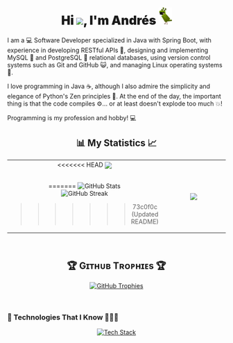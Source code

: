 <h1 align="center" style="font-weight: 900;">Hi <img src="https://media.giphy.com/media/hvRJCLFzcasrR4ia7z/giphy.gif" width="30">, I'm Andrés <img height="40" src="/images/parrot.gif"></h1>

<p>
I am a 💻 Software Developer specialized in Java with Spring Boot, with experience in developing RESTful APIs 📡, designing and implementing MySQL 🐬 and PostgreSQL 🐘 relational databases, using version control systems such as Git and GitHub 😺, and managing Linux operating systems 🐧.

I love programming in Java ☕, although I also admire the simplicity and elegance of Python's Zen principles 🐍. At the end of the day, the important thing is that the code compiles ⚙️... or at least doesn't explode too much 💥!

Programming is my profession and hobby! 💻
</p>

<h2 align="center">📊 My Statistics 📈</h2>
<table border="0" align="center">
<tr border="0">
<td width="50%" align="center">
<<<<<<< HEAD
  
  <img  align="center"  src="https://github-readme-stats.vercel.app/api?username=Andres-Bermudez&theme=dark&show_icons=true&count_private=true&color-text=ffffff" />
  <br></br>


  
=======
<img src="https://github-readme-stats.vercel.app/api?username=Andres-Bermudez&theme=dark&show_icons=true&count_private=true" alt="GitHub Stats" />
<br />
<img title="🔥 Get streak stats for your profile at git.io/streak-stats" alt="GitHub Streak" src="https://github-readme-streak-stats.herokuapp.com/?user=Andres-Bermudez&theme=dark&hide_border=false" />
>>>>>>> 73c0f0c (Updated README)
</td>

<td width="50%" align="center">

  <img  align="center"  src="https://github-readme-stats.anuraghazra1.vercel.app/api/top-langs/?username=Andres-Bermudez&theme=dark&hide_border=true&no-bg=true&no-frame=true&langs_count=10"/>
  
  </td>
</tr>
</table>

<br>

<!--Trophies Section-->   
<h2 align="center">🏆 Gɪᴛʜᴜʙ Tʀᴏᴘʜɪᴇs 🏆</h2>
<p align="center">
  <a href="https://github.com/Kiran1689/github-profile-trophy">
    <img src="https://github-profile-trophy.vercel.app/?username=Andres-Bermudez&row=2&column=6&margin-w=20&margin-h=20&theme=radical" alt="GitHub Trophies">
  </a>
</p>
<br />

### 🚀 Technologies That I Know 👨🏻‍💻
<p align="center">
    <a href="https://skillicons.dev">
        <img src="https://skillicons.dev/icons?i=java,spring,postgres,mysql,linux,git,github,html,css,js,postman,py,idea,vscode,linkedin,stackoverflow,discord&perline=14" alt="Tech Stack" />
    </a>
</p>
